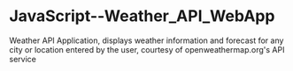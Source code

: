 # JavaScript--Weather_API_WebApp
Weather API Application, displays weather information and forecast for any city or location entered by the user, courtesy of openweathermap.org's API service
